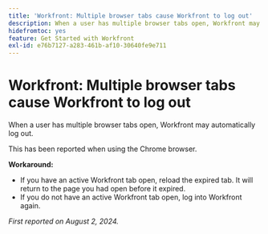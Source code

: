 ```yaml
---
title: 'Workfront: Multiple browser tabs cause Workfront to log out'
description: When a user has multiple browser tabs open, Workfront may automatically log out.
hidefromtoc: yes
feature: Get Started with Workfront
exl-id: e76b7127-a283-461b-af10-30640fe9e711
---
```

# Workfront: Multiple browser tabs cause Workfront to log out

<!--Valid issue, won't fix. will be fixed by -->

When a user has multiple browser tabs open, Workfront may automatically log out.

This has been reported when using the Chrome browser.

**Workaround:**

* If you have an active Workfront tab open, reload the expired tab. It will return to the page you had open before it expired.
* If you do not have an active Workfront tab open, log into Workfront again.

_First reported on August 2, 2024._
